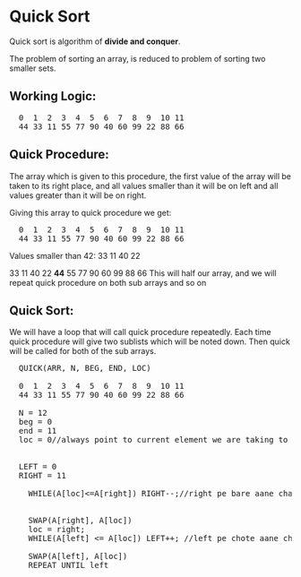 # Quick Sort

Quick sort is algorithm of **divide and conquer**.

The problem of sorting an array, is reduced to problem of sorting two smaller sets.

## Working Logic:

<pre>
  0  1  2  3  4  5  6  7  8  9  10 11
  44 33 11 55 77 90 40 60 99 22 88 66
</pre>

## Quick Procedure:
The array which is given to this procedure, the first value of the array will be taken to its right place, and all values smaller
than it will be on left and all values greater than it will be on right.

Giving this array to quick procedure we get:
<pre>
  0  1  2  3  4  5  6  7  8  9  10 11
  44 33 11 55 77 90 40 60 99 22 88 66
</pre>
Values smaller than 42: 33 11 40 22

33 11 40 22 **44** 55 77 90 60 99 88 66
This will half our array,
and we will repeat quick procedure on both sub arrays and so on


## Quick Sort:
We will have a loop that will call quick procedure repeatedly.
Each time quick procedure will give two sublists which will be noted down.
Then quick will be called for both of the sub arrays.


<pre>
  QUICK(ARR, N, BEG, END, LOC)
  
  0  1  2  3  4  5  6  7  8  9  10 11
  44 33 11 55 77 90 40 60 99 22 88 66

  N = 12
  beg = 0
  end = 11
  loc = 0//always point to current element we are taking to right position


  LEFT = 0
  RIGHT = 11

    WHILE(A[loc]<=A[right]) RIGHT--;//right pe bare aane chahye

  
    SWAP(A[right], A[loc])
    loc = right;
    WHILE(A[left] <= A[loc]) LEFT++; //left pe chote aane chahye
  
    SWAP(A[left], A[loc])
    REPEAT UNTIL left 
  
</pre>
